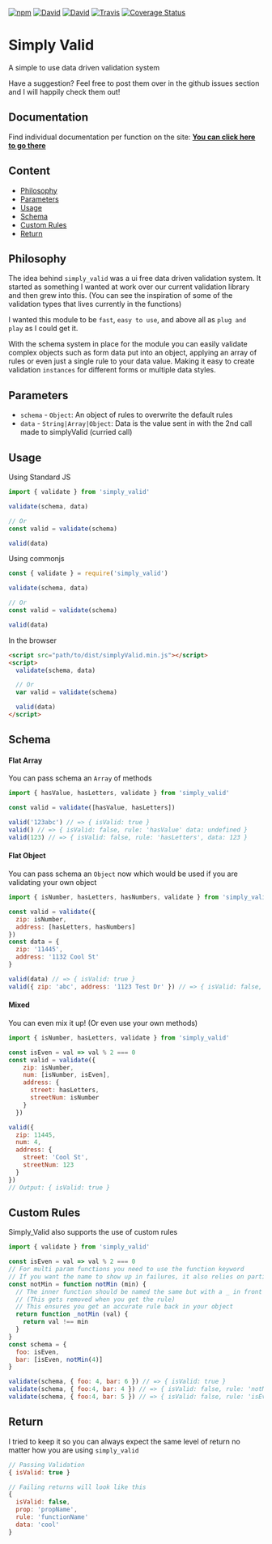 [![npm](https://img.shields.io/npm/v/simply_valid.svg?style=flat-square)](https://www.npmjs.com/package/simply_valid)
[![David](https://img.shields.io/david/dhershman1/simply_valid.svg?style=flat-square)](https://david-dm.org/dhershman1/simply_valid)
[![David](https://img.shields.io/david/dev/dhershman1/simply_valid.svg?style=flat-square)](https://david-dm.org/dhershman1/simply_valid?type=dev)
[![Travis](https://img.shields.io/travis/dhershman1/simply_valid.svg?style=flat-square)](https://travis-ci.org/dhershman1/simply_valid)
[![Coverage Status](https://img.shields.io/coveralls/github/dhershman1/simply_valid.svg?style=flat-square)](https://coveralls.io/github/dhershman1/simply_valid?branch=master)

# Simply Valid

A simple to use data driven validation system

Have a suggestion? Feel free to post them over in the github issues section and I will happily check them out!

## Documentation

Find individual documentation per function on the site: **[You can click here to go there](https://www.dusty.codes/documentation/simply_valid)**

## Content
* [Philosophy](#philosophy)
* [Parameters](#parameters)
* [Usage](#usage)
* [Schema](#schema)
* [Custom Rules](#custom-rules)
* [Return](#return)

## Philosophy

The idea behind `simply_valid` was a ui free data driven validation system. It started as something I wanted at work over our current validation library and then grew into this. (You can see the inspiration of some of the validation types that lives currently in the functions)

I wanted this module to be `fast`, `easy to use`, and above all as `plug and play` as I could get it.

With the schema system in place for the module you can easily validate complex objects such as form data put into an object, applying an array of rules or even just a single rule to your data value. Making it easy to create validation `instances` for different forms or multiple data styles.

## Parameters

- `schema` - `Object`: An object of rules to overwrite the default rules
- `data` - `String|Array|Object`: Data is the value sent in with the 2nd call made to simplyValid (curried call)

## Usage

Using Standard JS
```js
import { validate } from 'simply_valid'

validate(schema, data)

// Or
const valid = validate(schema)

valid(data)
```

Using commonjs
```js
const { validate } = require('simply_valid')

validate(schema, data)

// Or
const valid = validate(schema)

valid(data)
```

In the browser
```html
<script src="path/to/dist/simplyValid.min.js"></script>
<script>
  validate(schema, data)

  // Or
  var valid = validate(schema)

  valid(data)
</script>
```

## Schema

#### Flat Array

You can pass schema an `Array` of methods
```js
import { hasValue, hasLetters, validate } from 'simply_valid'

const valid = validate([hasValue, hasLetters])

valid('123abc') // => { isValid: true }
valid() // => { isValid: false, rule: 'hasValue' data: undefined }
valid(123) // => { isValid: false, rule: 'hasLetters', data: 123 }
```

#### Flat Object

You can pass schema an `Object` now which would be used if you are validating your own object
```js
import { isNumber, hasLetters, hasNumbers, validate } from 'simply_valid'

const valid = validate({
  zip: isNumber,
  address: [hasLetters, hasNumbers]
})
const data = {
  zip: '11445',
  address: '1132 Cool St'
}

valid(data) // => { isValid: true }
valid({ zip: 'abc', address: '1123 Test Dr' }) // => { isValid: false, prop: 'zip', rule: 'isNumber', data: 'abc' }
```

#### Mixed

You can even mix it up! (Or even use your own methods)
```js
import { isNumber, hasLetters, validate } from 'simply_valid'

const isEven = val => val % 2 === 0
const valid = validate({
    zip: isNumber,
    num: [isNumber, isEven],
    address: {
      street: hasLetters,
      streetNum: isNumber
    }
  })

valid({
  zip: 11445,
  num: 4,
  address: {
    street: 'Cool St',
    streetNum: 123
  }
})
// Output: { isValid: true }

```

## Custom Rules

Simply_Valid also supports the use of custom rules
```js
import { validate } from 'simply_valid'

const isEven = val => val % 2 === 0
// For multi param functions you need to use the function keyword
// If you want the name to show up in failures, it also relies on partial execution
const notMin = function notMin (min) {
  // The inner function should be named the same but with a _ in front of it
  // (This gets removed when you get the rule)
  // This ensures you get an accurate rule back in your object
  return function _notMin (val) {
    return val !== min
  }
}
const schema = {
  foo: isEven,
  bar: [isEven, notMin(4)]
}

validate(schema, { foo: 4, bar: 6 }) // => { isValid: true }
validate(schema, { foo:4, bar: 4 }) // => { isValid: false, rule: 'notMin', data: 4 }
validate(schema, { foo:4, bar: 5 }) // => { isValid: false, rule: 'isEven', data: 5 }
```

## Return

I tried to keep it so you can always expect the same level of return no matter how you are using `simply_valid`

```js
// Passing Validation
{ isValid: true }

// Failing returns will look like this
{
  isValid: false,
  prop: 'propName',
  rule: 'functionName'
  data: 'cool'
}
```
